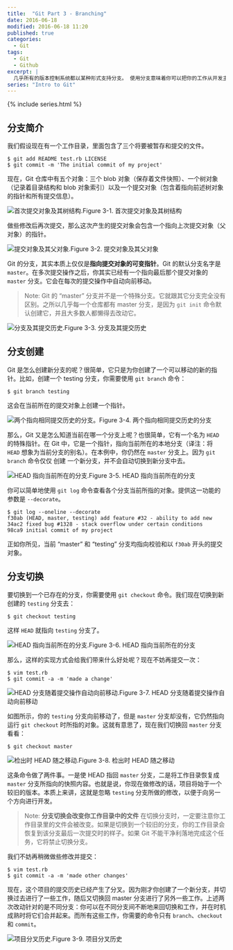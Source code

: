 ```yaml
---
title:  "Git Part 3 - Branching"
date: 2016-06-18 
modified: 2016-06-18 11:20
published: true
categories: 
  - Git
tags:
  - Git
  - Github
excerpt: |
  几乎所有的版本控制系统都以某种形式支持分支。 使用分支意味着你可以把你的工作从开发主线上分离开来，以免影响开发主线。
series: "Intro to Git"
---
```

{% include series.html %}

## 分支简介

我们假设现在有一个工作目录，里面包含了三个将要被暂存和提交的文件。

```
$ git add README test.rb LICENSE
$ git commit -m 'The initial commit of my project'
```

现在，Git 仓库中有五个对象：三个 blob 对象（保存着文件快照）、一个树对象（记录着目录结构和 blob 对象索引）以及一个提交对象（包含着指向前述树对象的指针和所有提交信息）。

![首次提交对象及其树结构.](https://git-scm.com/book/en/v2/book/03-git-branching/images/commit-and-tree.png)Figure 3-1. 首次提交对象及其树结构

做些修改后再次提交，那么这次产生的提交对象会包含一个指向上次提交对象（父对象）的指针。

![提交对象及其父对象.](https://git-scm.com/book/en/v2/book/03-git-branching/images/commits-and-parents.png)Figure 3-2. 提交对象及其父对象

Git 的分支，其实本质上仅仅是**指向提交对象的可变指针**。Git 的默认分支名字是 `master`。在多次提交操作之后，你其实已经有一个指向最后那个提交对象的 `master` 分支。它会在每次的提交操作中自动向前移动。

> Note: Git 的 “master” 分支并不是一个特殊分支。它就跟其它分支完全没有区别。之所以几乎每一个仓库都有 master 分支，是因为 `git init` 命令默认创建它，并且大多数人都懒得去改动它。

![分支及其提交历史.](https://git-scm.com/book/en/v2/book/03-git-branching/images/branch-and-history.png)Figure 3-3. 分支及其提交历史

## 分支创建

Git 是怎么创建新分支的呢？很简单，它只是为你创建了一个可以移动的新的指针。比如，创建一个 testing 分支，你需要使用 `git branch` 命令：

```
$ git branch testing
```

这会在当前所在的提交对象上创建一个指针。

![两个指向相同提交历史的分支。](https://git-scm.com/book/en/v2/book/03-git-branching/images/two-branches.png)Figure 3-4. 两个指向相同提交历史的分支

那么，Git 又是怎么知道当前在哪一个分支上呢？也很简单，它有一个名为 `HEAD` 的特殊指针。在 Git 中，它是一个指针，指向当前所在的本地分支（译注：将 `HEAD` 想象为当前分支的别名）。在本例中，你仍然在 `master` 分支上。因为 `git branch` 命令仅仅 创建 一个新分支，并不会自动切换到新分支中去。

![HEAD 指向当前所在的分支.](https://git-scm.com/book/en/v2/book/03-git-branching/images/head-to-master.png)Figure 3-5. HEAD 指向当前所在的分支

你可以简单地使用 `git log` 命令查看各个分支当前所指的对象。提供这一功能的参数是 `--decorate`。

```
$ git log --oneline --decorate
f30ab (HEAD, master, testing) add feature #32 - ability to add new
34ac2 fixed bug #1328 - stack overflow under certain conditions
98ca9 initial commit of my project
```

正如你所见，当前 “master” 和 “testing” 分支均指向校验和以 `f30ab` 开头的提交对象。

## 分支切换

要切换到一个已存在的分支，你需要使用 `git checkout` 命令。我们现在切换到新创建的 `testing` 分支去：

```
$ git checkout testing
```

这样 `HEAD` 就指向 `testing` 分支了。

![HEAD 指向当前所在的分支.](https://git-scm.com/book/en/v2/book/03-git-branching/images/head-to-testing.png)Figure 3-6. HEAD 指向当前所在的分支

那么，这样的实现方式会给我们带来什么好处呢？现在不妨再提交一次：

```
$ vim test.rb
$ git commit -a -m 'made a change'
```

![HEAD 分支随着提交操作自动向前移动.](https://git-scm.com/book/en/v2/book/03-git-branching/images/advance-testing.png)Figure 3-7. HEAD 分支随着提交操作自动向前移动

如图所示，你的 `testing` 分支向前移动了，但是 `master` 分支却没有，它仍然指向运行 `git checkout` 时所指的对象。这就有意思了，现在我们切换回 `master` 分支看看：

```
$ git checkout master
```

![检出时 HEAD 随之移动.](https://git-scm.com/book/en/v2/book/03-git-branching/images/checkout-master.png)Figure 3-8. 检出时 HEAD 随之移动

这条命令做了两件事。一是使 HEAD 指回 `master` 分支，二是将工作目录恢复成 `master` 分支所指向的快照内容。也就是说，你现在做修改的话，项目将始于一个较旧的版本。本质上来讲，这就是忽略 `testing` 分支所做的修改，以便于向另一个方向进行开发。

> Note: 
> **分支切换会改变你工作目录中的文件**
> 在切换分支时，一定要注意你工作目录里的文件会被改变。如果是切换到一个较旧的分支，你的工作目录会恢复到该分支最后一次提交时的样子。如果 Git 不能干净利落地完成这个任务，它将禁止切换分支。

我们不妨再稍微做些修改并提交：

```
$ vim test.rb
$ git commit -a -m 'made other changes'
```

现在，这个项目的提交历史已经产生了分叉。因为刚才你创建了一个新分支，并切换过去进行了一些工作，随后又切换回 master 分支进行了另外一些工作。上述两次改动针对的是不同分支：你可以在不同分支间不断地来回切换和工作，并在时机成熟时将它们合并起来。而所有这些工作，你需要的命令只有 `branch`、`checkout` 和 `commit`。

![项目分叉历史.](https://git-scm.com/book/en/v2/book/03-git-branching/images/advance-master.png)Figure 3-9. 项目分叉历史
